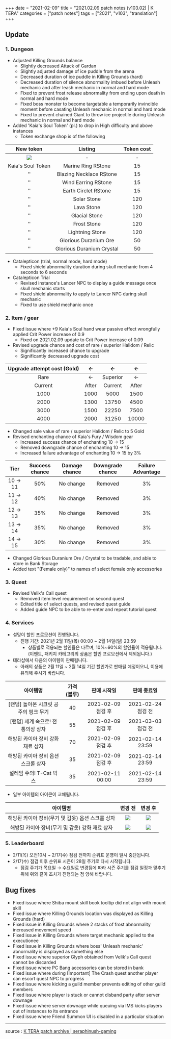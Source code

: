 +++
date = "2021-02-09"
title = "2021.02.09 patch notes (v103.02) | K TERA"
categories = ["patch notes"]
tags = ["2021", "v103", "translation"]
+++

[1]: /images/patch/v103-02_01.png
[2]: /images/patch/v103-02_02.png
[3]: /images/patch/v103-02_03.png
[4]: /images/patch/v103-02_04.png
[5]: /images/patch/v103-02_05.png

## Update

### 1. Dungeon
- Adjusted Killing Grounds balance
  - Slightly decreased Attack of Gardan
  - Slightly adjusted damage of ice puddle from the arena
  - Decreased duration of ice puddle in Killing Grounds (hard)
  - Decreased duration of silence abnormality imbued before Unleash mechanic and after leash mechanic in normal and hard mode
  - Fixed to prevent frost release abnormality from ending upon death in normal and hard mode
  - Fixed boss monster to become targetable a temporarily invincible moment before casating Unleash mechanic in normal and hard mode
  - Fixed to prevent chained Giant to throw ice projectile during Unleash mechanic in normal and hard mode
- Added 'Kaia's Soul Token' (pl.) to drop in High difficulty and above instances
  - Token exchange shop is of the following

| New token | Listing | Token cost |
| :-: | :-: | :-: |
| ![][1] | - | - |
| Kaia's Soul Token | Marine Ring RStone | 15 |
|''| Blazing Necklace RStone | 15 |
|''| Wind Earring RStone | 15 |
|''| Earth Circlet RStone | 15 |
|''| Solar Stone | 120 |
|''| Lava Stone | 120 |
|''| Glacial Stone | 120 |
|''| Frost Stone | 120 |
|''| Lightning Stone | 120 |
|''| Glorious Duranium Ore | 50 |
|''| Glorious Duranium Crystal | 50 |

- Catalepticon (trial, normal mode, hard mode)
  - Fixed shield abnormality duration during skull mechanic from 4 seconds to 6 seconds
- Catalepticon Trial
  - Revised instance's Lancer NPC to display a guide message once skull mechanic starts
  - Fixed shield abnormality to apply to Lancer NPC during skull mechanic
  - Fixed to use shield mechanic once

### 2. Item / gear
- Fixed issue where +9 Kaia's Soul hand wear passive effect wrongfully applied Crit Power increase of 0.9
  - Fixed on 2021.02.09 update to Crit Power increase of 0.09
- Revised upgrade chance and cost of rare / superior Halidom / Relic
  - Significantly increased chance to upgrade
  - Significantly decreased upgrade cost

| Upgrade attempt cost (Gold) | <- | <- | <- |
| :-: | :-: | :-: | :-: |
| Rare | <- | Superior | <- | 
| Current | After | Current | After |
| 1000 | 1000 | 5000 | 1500 |
| 2000 | 1300 | 13750 | 4500 |
| 3000 | 1500 | 22250 | 7500 |
| 4000 | 2000 | 31250 | 10000 |

- Changed sale value of rare / superior Halidom / Relic to 5 Gold
- Revised enchanting chance of Kaia's Fury / Wisdom gear
  - Increased success chance of enchanting 10 -> 15
  - Removed downgrade chance of enchanting 10 -> 15
  - Increased failure advantage of enchanting 10 -> 15 by 3%

| Tier | Success chance | Damage chance | Downgrade chance | Failure Advantage |
| :-: | :-: | :-: | :-: | :-: | 
| 10 → 11 | 50% | No change | Removed | 3% |
| 11 → 12 | 40% | No change | Removed | 3% |
| 12 → 13 | 35% | No change | Removed | 3% |
| 13 → 14 | 35% | No change | Removed | 3% |
| 14 → 15 | 30% | No change | Removed | 3% |

- Changed Glorious Duranium Ore / Crystal to be tradable, and able to store in Bank Storage
- Added text "(Female only)" to names of select female only accessories

### 3. Quest
- Revised Velik's Call quest
  - Removed item level requirement on second quest
  - Edited title of select quests, and revised quest guide
  - Added guide NPC to be able to re-enter and repeat tutorial quest

### 4. Services
- 설맞이 할인 프로모션이 진행됩니다. 
  - 진행 기간: 2021년 2월 11일(목) 00:00 ~ 2월 14일(일) 23:59
    - 상품별로 적용되는 할인율은 다르며, 10%~90%의 할인율이 적용됩니다. (이벤트, 패키지 카테고리의 상품은 할인 프로모션에서 제외됩니다.)
- 테라샵에서 다음의 아이템이 판매됩니다.
  - 아래의 상품은 2월 11일 ~ 2월 14일 기간 할인가로 판매될 예정이오니, 이용에 유의해 주시기 바랍니다.

| 아이템명 | 가격 (블루) | 판매 시작일 | 판매 종료일 |
| :-: | :-: | :-: | :-: |
| [랜덤] 돌아온 시크릿 공주의 핑크 무기 | 40 | 2021-02-09 점검 후 | 2021-02-24 점검 전 |
| [랜덤] 세계 속으로! 전통의상 상자 | 55 | 2021-02-09 점검 후 | 2021-03-03 점검 전 |
| 해방된 카이아 장비 강화 재료 상자 | 70 | 2021-02-09 점검 후 | 2021-02-14 23:59 |
| 해방된 카이아 장비 옵션 스크롤 상자 | 35 | 2021-02-09 점검 후 | 2021-02-14 23:59 |
| 설레임 주의! T-Cat 박스 | 35 | 2021-02-11 00:00 | 2021-02-14 23:59 |

- 일부 아이템의 아이콘이 교체됩니다.

| 아이템명 | 변경 전 | 변경 후 |
| :-: | :-: | :-: |
| 해방된 카이아 장비(무기 및 갑옷) 옵션 스크롤 상자 | ![][2] | ![][3] |
| 해방된 카이아 장비(무기 및 갑옷) 강화 재료 상자 | ![][4] | ![][5] |

### 5. Leaderboard
- 2/11(목) 오전10시 ~ 2/17(수) 점검 전까지 순위표 운영이 일시 중단됩니다.
- 2/17(수) 점검 이후 순위표 시즌이 28일 주기로 다시 시작됩니다.
  - 점검 주기가 목요일 → 수요일로 변경됨에 따라 시즌 주기를 점검 일정과 맞추기 위해 위와 같이 조치가 진행되는 점 양해 바랍니다.

## Bug fixes
- Fixed issue where Shiba mount skill book tooltip did not align with mount skill
- Fixed issue where Killing Grounds location was displayed as Killing Grounds (hard)
- Fixed issue in Killing Grounds where 2 stacks of frost abnormality increased movement speed
- Fixed issue in Killing Grounds where target mechanic applied to the executionee
- Fixed issue in Killing Grounds where boss' Unleash mechanic' abnormality is displayed as something else
- Fixed issue where superior Glyph obtained from Velik's Call quest cannot be discarded
- Fixed issue where PC Bang accessories can be stored in bank
- Fixed issue where during [Important] The Crash quest another player can escort quest NPC to progress
- Fixed issue where kicking a guild member prevents editing of other guild members
- Fixed issue where player is stuck or cannot disband party after server downage
- Fixed issue where server downage while queuing via IMS kicks players out of instances to its entrance
- Fixed issue where Friend Summon UI is disabled in a particular situation



----

source : [K TERA patch archive | seraphinush-gaming](/ko/patch/raw/2021/v103-02)
